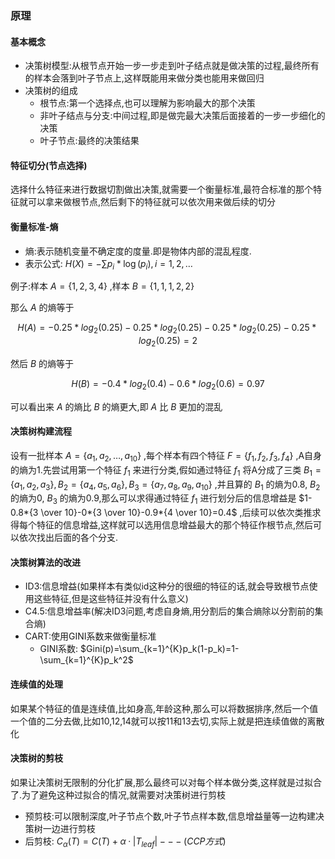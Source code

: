 ### 原理

#### 基本概念

- 决策树模型:从根节点开始一步一步走到叶子结点就是做决策的过程,最终所有的样本会落到叶子节点上,这样既能用来做分类也能用来做回归
- 决策树的组成
  - 根节点:第一个选择点,也可以理解为影响最大的那个决策
  - 非叶子结点与分支:中间过程,即是做完最大决策后面接着的一步一步细化的决策
  - 叶子节点:最终的决策结果

#### 特征切分(节点选择)

选择什么特征来进行数据切割做出决策,就需要一个衡量标准,最符合标准的那个特征就可以拿来做根节点,然后剩下的特征就可以依次用来做后续的切分

#### 衡量标准-熵

- 熵:表示随机变量不确定度的度量.即是物体内部的混乱程度.
- 表示公式: $H(X)=-\sum p_i*\log(p_i),i=1,2,\dots$ 

例子:样本 $A=\{1,2,3,4\}$ ,样本 $B=\{1,1,1,2,2\}$ 

那么 $A$ 的熵等于

$$H(A)=-0.25*log_2(0.25)-0.25*log_2(0.25)-0.25*log_2(0.25)-0.25*log_2(0.25)=2$$

然后 $B$ 的熵等于

$$H(B)=-0.4*log_2(0.4)-0.6*log_2(0.6)=0.97$$

可以看出来 $A$ 的熵比 $B$ 的熵更大,即 $A$ 比 $B$ 更加的混乱

#### 决策树构建流程

设有一批样本 $A=\{a_1,a_2,\dots,a_{10}\}$ ,每个样本有四个特征 $F=\{f_1,f_2,f_3,f_4\}$ ,A自身的熵为1.先尝试用第一个特征 $f_1$ 来进行分类,假如通过特征 $f_1$ 将A分成了三类 $B_1=\{a_1,a_2,a_3\},B_2=\{a_4,a_5,a_6\},B_3=\{a_7,a_8,a_9,a_{10}\}$ ,并且算的 $B_1$ 的熵为0.8, $B_2$ 的熵为0, $B_3$ 的熵为0.9,那么可以求得通过特征 $f_1$ 进行划分后的信息增益是 $1-0.8*{3 \over 10}-0*{3 \over 10}-0.9*{4 \over 10}=0.4$ ,后续可以依次类推求得每个特征的信息增益,这样就可以选用信息增益最大的那个特征作根节点,然后可以依次找出后面的各个分支.

#### 决策树算法的改进

- ID3:信息增益(如果样本有类似id这种分的很细的特征的话,就会导致根节点使用这些特征,但是这些特征并没有什么意义)
- C4.5:信息增益率(解决ID3问题,考虑自身熵,用分割后的集合熵除以分割前的集合熵)
- CART:使用GINI系数来做衡量标准
  - GINI系数: $Gini(p)=\sum_{k=1}^{K}p_k(1-p_k)=1-\sum_{k=1}^{K}p_k^2$ 

#### 连续值的处理

如果某个特征的值是连续值,比如身高,年龄这种,那么可以将数据排序,然后一个值一个值的二分去做,比如10,12,14就可以按11和13去切,实际上就是把连续值做的离散化

#### 决策树的剪枝

如果让决策树无限制的分化扩展,那么最终可以对每个样本做分类,这样就是过拟合了.为了避免这种过拟合的情况,就需要对决策树进行剪枝

- 预剪枝:可以限制深度,叶子节点个数,叶子节点样本数,信息增益量等一边构建决策树一边进行剪枝
- 后剪枝: $C_\alpha(T)=C(T)+\alpha·|T_{leaf}|---(CCP方式)$ 
